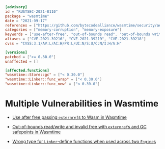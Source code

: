 ```toml
[advisory]
id = "RUSTSEC-2021-0110"
package = "wasmtime"
date = "2021-09-17"
references = ["https://github.com/bytecodealliance/wasmtime/security/advisories/GHSA-v4cp-h94r-m7xf", "https://github.com/bytecodealliance/wasmtime/security/advisories/GHSA-4873-36h9-wv49", "https://github.com/bytecodealliance/wasmtime/security/advisories/GHSA-q879-9g95-56mx"]
categories = ["memory-corruption", "memory-exposure"]
keywords = ["use-after-free", "out-of-bounds read", "out-of-bounds write", "Wasm", "garbage collection"]
aliases = ["CVE-2021-39216", "CVE-2021-39219", "CVE-2021-39218"]
cvss = "CVSS:3.1/AV:L/AC:H/PR:L/UI:N/S:U/C:N/I:H/A:H"

[versions]
patched = [">= 0.30.0"]
unaffected = []

[affected.functions]
"wasmtime::Store::gc" = ["< 0.30.0"]
"wasmtime::Linker::func_wrap" = ["< 0.30.0"]
"wasmtime::Linker::func_new" = ["< 0.30.0"]
```

# Multiple Vulnerabilities in Wasmtime

* [Use after free passing `externref`s to Wasm in
  Wasmtime](https://github.com/bytecodealliance/wasmtime/security/advisories/GHSA-v4cp-h94r-m7xf)

* [Out-of-bounds read/write and invalid free with `externref`s and GC safepoints
  in
  Wasmtime](https://github.com/bytecodealliance/wasmtime/security/advisories/GHSA-4873-36h9-wv49)

* [Wrong type for `Linker`-define functions when used across two
  `Engine`s](https://github.com/bytecodealliance/wasmtime/security/advisories/GHSA-q879-9g95-56mx)
